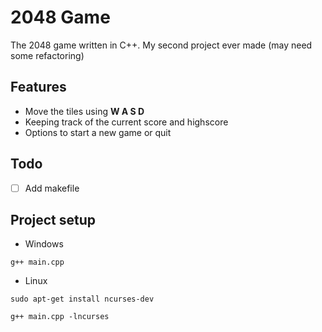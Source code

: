 # 2048 Game
 The 2048 game written in C++. My second project ever made (may need some refactoring)
## Features
- Move the tiles using **W A S D**
- Keeping track of the current score and highscore
- Options to start a new game or quit

## Todo
- [ ]  Add makefile

## Project setup
- Windows

`g++ main.cpp`

- Linux

`sudo apt-get install ncurses-dev`

`g++ main.cpp -lncurses`
